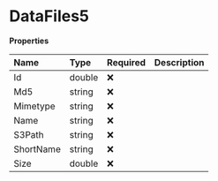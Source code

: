 # DataFiles5

**Properties**

| Name      | Type   | Required | Description |
| :-------- | :----- | :------- | :---------- |
| Id        | double | ❌       |             |
| Md5       | string | ❌       |             |
| Mimetype  | string | ❌       |             |
| Name      | string | ❌       |             |
| S3Path    | string | ❌       |             |
| ShortName | string | ❌       |             |
| Size      | double | ❌       |             |
